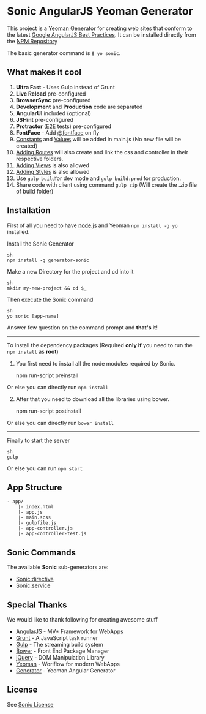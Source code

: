 # Sonic AngularJS Yeoman Generator

This project is a [Yeoman Generator](http://yeoman.io/generators.html) for creating web sites that conform to the latest [Google AngularJS Best Practices](https://docs.google.com/a/artifacttech.com/document/d/1XXMvReO8-Awi1EZXAXS4PzDzdNvV6pGcuaF4Q9821Es/pub).  It can be installed directly from the [NPM Repository](https://npmjs.org/package/generator-sonic)

The basic generator command is `$ yo sonic`.

## What makes it cool

 1. **Ultra Fast** - Uses Gulp instead of Grunt
 2. **Live Reload** pre-configured
 3. **BrowserSync** pre-configured
 4. **Development** and **Production** code are separated
 5. **AngularUI** included (optional)
 6. **JSHint** pre-configured
 7. **Protractor** (E2E tests) pre-configured
 8. **FontFace** - Add [@fontface](https://github.com/jlyonsmith/generator-sonic/blob/master/font/USAGE.md) on fly
 9. [Constants](https://github.com/jlyonsmith/generator-sonic/blob/master/constant/USAGE.md) and [Values](https://github.com/jlyonsmith/generator-sonic/blob/master/value/USAGE.md) will be added in main.js (No new file will be created)
 10. [Adding Routes](https://github.com/jlyonsmith/generator-sonic/blob/master/route/USAGE.md) will also create and link the css and controller in their respective folders.
 11. [Adding Views](https://github.com/jlyonsmith/generator-sonic/blob/master/view/USAGE.md) is also allowed
 12. [Adding Styles](https://github.com/jlyonsmith/generator-sonic/blob/master/style/USAGE.md) is also allowed
 13. Use `gulp build`for dev mode and `gulp build:prod` for production.
 14. Share code with client using command `gulp zip` (Will create the .zip file of build folder)

## <i class="icon-download"></i> Installation

First of all you need to have [node.js](http://nodejs.org/) and Yeoman `npm install -g yo` installed.

Install the Sonic Generator

    sh
    npm install -g generator-sonic


Make a new Directory for the project and cd into it

    sh
    mkdir my-new-project && cd $_

Then execute the Sonic command

    sh
    yo sonic [app-name]


Answer few question on the command prompt and **that's it**!

---

To install the dependency packages (Required **only if** you need to run the `npm install` as **root**)

1. You first need to install all the node modules required by Sonic.

    npm run-script preinstall

Or else you can directly run `npm install`

2. After that you need to download all the libraries using bower.

    npm run-script postinstall

Or else you can directly run `bower install`

---

Finally to start the server

    sh
    gulp

Or else you can run `npm start`


## <i class="icon-file"></i> App Structure

    - app/
        |- index.html
        |- app.js
        |- main.scss
        |- gulpfile.js
        |- app-controller.js
        |- app-controller-test.js

## <i class="icon-refresh"></i> Sonic Commands

The available **Sonic** sub-generators are:

* [Sonic:directive](https://github.com/jlyonsmith/generator-sonic/blob/master/directive/USAGE.md)
* [Sonic:service](https://github.com/jlyonsmith/generator-sonic/blob/master/service/USAGE.md)

## <i class="icon-pencil"></i> Special Thanks

We would like to thank following for creating awesome stuff

* [AngularJS](http://angularjs.org) - MV* Framework for WebApps
* [Grunt](http://gruntjs.com) - A JavaScript task runner
* [Gulp](http://gulpjs.com/) - The streaming build system
* [Bower](http://bower.io) - Front End Package Manager
* [jQuery](http://jquery.com/) - DOM Manipulation Library
* [Yeoman](http://yeoman.io/) - Worlflow for modern WebApps
* [Generator](https://github.com/yeoman/generator-angular) - Yeoman Angular Generator


## License

See [Sonic License](https://github.com/jlyonsmith/generator-sonic/blob/master/LICENSE.md)